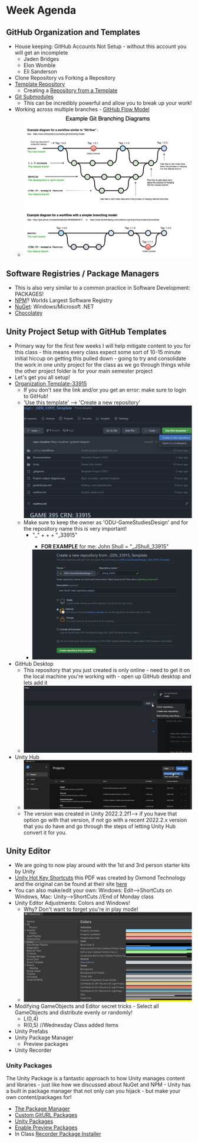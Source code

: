 # Week Agenda

## GitHub Organization and Templates

* House keeping: GitHub Accounts Not Setup - without this account you will get an incomplete
  * Jaden Bridges
  * Elon Womble
  * Eli Sanderson
* Clone Repository vs Forking a Repository
* [Template Repository](https://docs.github.com/en/repositories/creating-and-managing-repositories/creating-a-template-repository)
  * Creating a [Repository from a Template](https://docs.github.com/en/repositories/creating-and-managing-repositories/creating-a-repository-from-a-template)
* [Git Submodules](https://github.blog/2016-02-01-working-with-submodules/)
  * This can be incredibly powerful and allow you to break up your work!
* Working across multiple branches - [GitHub Flow Model](https://docs.github.com/en/get-started/quickstart/github-flow)
  * ![Git Visulization](../images/Git_Branch_model_bbraun.png)

## Software Registries / Package Managers

* This is also very similar to a common practice in Software Development: PACKAGES!
* [NPM](https://www.npmjs.com/)? Worlds Largest Software Registry
* [NuGet](https://www.nuget.org/): Windows/Microsoft .NET
* [Chocolatey](https://chocolatey.org)

## Unity Project Setup with GitHub Templates

* Primary way for the first few weeks I will help mitigate content to you for this class - this means every class expect some sort of 10-15 minute initial hiccup on getting this pulled down - going to try and consolidate the work in one unity project for the class as we go through things while the other project folder is for your main semester project
* Let's get you all setup!
* [Organization Template-33915](https://github.com/ODU-GameStudiesDesign/_GEN_33915_Template)
  * If you don't see the link and/or you get an error: make sure to login to GitHub!
  * 'Use this template' --> 'Create a new repository'
  ![Git Template New Repository](../images/Week3_GitTemplate_00-01.png)
  * Make sure to keep the owner as 'ODU-GameStudiesDesign' and for the repository name this is very important!
    * "_" + <first letter of first name> + <entire LastName>+ "_33915"
      * **FOR EXAMPLE** for me: John Shull = "_JShull_33915"
    * ![Git New Repository Settings](../images/Week3_GitTemplate_01.PNG)
* GitHub Desktop
  * This repository that you just created is only online - need to get it on the local machine you're working with - open up GitHub desktop and lets add it
  * ![GitHub Desktop Clone Repository](../images/Week3_GitTemplate_02.PNG)
* Unity Hub
  * ![Add a project](../images/Week3_GT_Hub_03.PNG)
  * The version was created in Unity 2022.2.2f1--> if you have that option go with that version, if not go with a recent 2022.2.x version that you do have and go through the steps of letting Unity Hub convert it for you.

## Unity Editor

* We are going to now play around with the 1st and 3rd person starter kits by Unity
* [Unity Hot Key Shortcuts](../docs/Unity_shortcuts.pdf) this PDF was created by Oxmond Technology and the original can be found at their site [here](https://oxmond.com/unity-shortcuts/)
* You can also make/edit your own: Windows: Edit-->ShortCuts on Windows, Mac: Unity-->ShortCuts
//End of Monday class
* Unity Editor Adjustments: Colors and Windows!
  * Why? Don't want to forget you're in play mode!
  * ![Edit-->Preferences](../images/Week3_GT_U_Pref.PNG)
* Modifying GameObjects and Editor secret tricks - Select all GameObjects and distribute evenly or randomly!
  * L(0,4)
  * R(0,5)
//Wednesday Class added items
* Unity Prefabs
* Unity Package Manager
  * Preview packages
* Unity Recorder

### Unity Packages

The Unity Package is a fantastic approach to how Unity manages content and libraries - just like how we discussed about NuGet and NPM - Unity has a built in package manager that not only can you hijack - but make your own content/packages for!

* [The Package Manager](https://docs.unity3d.com/Manual/upm-ui.html)
* [Custom GitURL Packages](https://docs.unity3d.com/Manual/upm-ui-giturl.html)
* [Unity Packages](https://docs.unity3d.com/Manual/PackagesList.html)
* [Enable Preview Packages](https://docs.unity3d.com/Manual/class-PackageManager.html)
* In Class [Recorder Package Installer](https://docs.unity3d.com/Packages/com.unity.recorder@4.0/manual/index.html)
